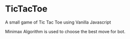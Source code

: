 # TicTacToe

A small game of Tic Tac Toe using Vanilla Javascript

Minimax Algorithm is used to choose the best move for bot.